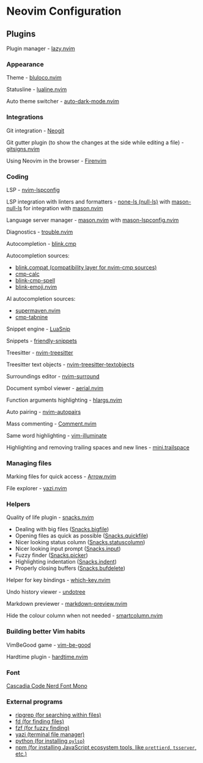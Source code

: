# Neovim Configuration

## Plugins

Plugin manager -
[lazy.nvim](https://github.com/folke/lazy.nvim)

### Appearance

Theme -
[bluloco.nvim](https://github.com/uloco/bluloco.nvim)

Statusline -
[lualine.nvim](https://github.com/nvim-lualine/lualine.nvim)

Auto theme switcher -
[auto-dark-mode.nvim](https://github.com/f-person/auto-dark-mode.nvim)

### Integrations

Git integration -
[Neogit](https://github.com/NeogitOrg/neogit)

Git gutter plugin (to show the changes at the side while editing a file) -
[gitsigns.nvim](https://github.com/lewis6991/gitsigns.nvim)

Using Neovim in the browser -
[Firenvim](https://github.com/glacambre/firenvim)

### Coding

LSP - [nvim-lspconfig](https://github.com/neovim/nvim-lspconfig)

LSP integration with linters and formatters -
[none-ls (null-ls)](https://github.com/nvimtools/none-ls.nvim)
with [mason-null-ls](https://github.com/jay-babu/mason-null-ls.nvim)
for integration with [mason.nvim](https://github.com/williamboman/mason.nvim)

Language server manager -
[mason.nvim](https://github.com/williamboman/mason.nvim)
with [mason-lspconfig.nvim](https://github.com/williamboman/mason-lspconfig.nvim)

Diagnostics -
[trouble.nvim](https://github.com/folke/trouble.nvim)

Autocompletion -
[blink.cmp](https://github.com/Saghen/blink.cmp)

Autocompletion sources:

- [blink.compat (compatibility layer for nvim-cmp sources)](https://github.com/Saghen/blink.compat)
- [cmp-calc](https://github.com/hrsh7th/cmp-calc)
- [blink-cmp-spell](https://github.com/ribru17/blink-cmp-spell)
- [blink-emoji.nvim](https://github.com/moyiz/blink-emoji.nvim)

AI autocompletion sources:

- [supermaven.nvim](https://github.com/supermaven-inc/supermaven-nvim)
- [cmp-tabnine](https://github.com/tzachar/cmp-tabnine)

Snippet engine -
[LuaSnip](https://github.com/L3MON4D3/LuaSnip)

Snippets -
[friendly-snippets](https://github.com/rafamadriz/friendly-snippets)

Treesitter -
[nvim-treesitter](https://github.com/nvim-treesitter/nvim-treesitter)

Treesitter text objects -
[nvim-treesitter-textobjects](https://github.com/nvim-treesitter/nvim-treesitter-textobjects)

Surroundings editor -
[nvim-surround](https://github.com/kylechui/nvim-surround)

Document symbol viewer -
[aerial.nvim](https://github.com/stevearc/aerial.nvim)

Function arguments highlighting -
[hlargs.nvim](https://github.com/m-demare/hlargs.nvim)

Auto pairing -
[nvim-autopairs](https://github.com/windwp/nvim-autopairs)

Mass commenting -
[Comment.nvim](https://github.com/numToStr/Comment.nvim)

Same word highlighting -
[vim-illuminate](https://github.com/RRethy/vim-illuminate)

Highlighting and removing trailing spaces and new lines -
[mini.trailspace](https://github.com/echasnovski/mini.trailspace)

### Managing files

Marking files for quick access -
[Arrow.nvim](https://github.com/otavioschwanck/arrow.nvim)

File explorer -
[yazi.nvim](https://github.com/mikavilpas/yazi.nvim)

### Helpers

Quality of life plugin - [snacks.nvim](https://github.com/folke/snacks.nvim)

- Dealing with big files ([Snacks.bigfile](https://github.com/folke/snacks.nvim/blob/main/docs/bigfile.md))
- Opening files as quick as possible ([Snacks.quickfile](https://github.com/folke/snacks.nvim/blob/main/docs/quickfile.md))
- Nicer looking status column ([Snacks.statuscolumn](https://github.com/folke/snacks.nvim/blob/main/docs/statuscolumn.md))
- Nicer looking input prompt ([Snacks.input](https://github.com/folke/snacks.nvim/blob/main/docs/input.md))
- Fuzzy finder ([Snacks.picker](https://github.com/folke/snacks.nvim/blob/main/docs/picker.md))
- Highlighting indentation ([Snacks.indent](https://github.com/folke/snacks.nvim/blob/main/docs/indent.md))
- Properly closing buffers ([Snacks.bufdelete](https://github.com/folke/snacks.nvim/blob/main/docs/bufdelete.md))

Helper for key bindings -
[which-key.nvim](https://github.com/folke/which-key.nvim)

Undo history viewer -
[undotree](https://github.com/mbbill/undotree)

Markdown previewer -
[markdown-preview.nvim](https://github.com/iamcco/markdown-preview.nvim)

Hide the colour column when not needed -
[smartcolumn.nvim](https://github.com/m4xshen/smartcolumn.nvim)

### Building better Vim habits

VimBeGood game -
[vim-be-good](https://github.com/ThePrimeagen/vim-be-good)

Hardtime plugin -
[hardtime.nvim](https://github.com/m4xshen/hardtime.nvim)

### Font

[Cascadia Code Nerd Font Mono](https://github.com/ryanoasis/nerd-fonts/tree/master/patched-fonts/CascadiaCode)

<!-- [Maple Mono NF CN](https://github.com/subframe7536/maple-font) -->

### External programs

- [ripgrep (for searching within files)](https://github.com/BurntSushi/ripgrep)
- [fd (for finding files)](https://github.com/sharkdp/fd)
- [fzf (for fuzzy finding)](https://github.com/junegunn/fzf)
- [yazi (terminal file manager)](https://github.com/sxyazi/yazi)
- [python (for installing `pylsp`)](https://www.python.org/)
- [npm (for installing JavaScript ecosystem tools, like `prettierd`, `tsserver`, etc.)](https://www.npmjs.com/)
